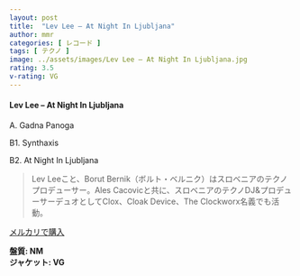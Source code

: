 ```yaml
---
layout: post
title:  "Lev Lee – At Night In Ljubljana"
author: mmr
categories: [ レコード ]
tags: [ テクノ ]
image: ../assets/images/Lev Lee – At Night In Ljubljana.jpg
rating: 3.5
v-rating: VG
---
```


#### Lev Lee – At Night In Ljubljana

A. Gadna Panoga

B1. Synthaxis

B2. At Night In Ljubljana

> Lev Leeこと、Borut Bernik（ボルト・ベルニク）はスロベニアのテクノプロデューサー。Ales Cacovicと共に、スロベニアのテクノDJ&プロデューサーデュオとしてClox、Cloak Device、The Clockworx名義でも活動。



[メルカリで購入](https://jp.mercari.com/item/m18583721898)

<div class="mt-4 mb-4 d-flex align-items-center">
<strong class="mr-1">盤質: NM</strong>
</div>
<div class="mt-4 mb-4 d-flex align-items-center">
<strong class="mr-1">ジャケット: VG</strong>
</div>
